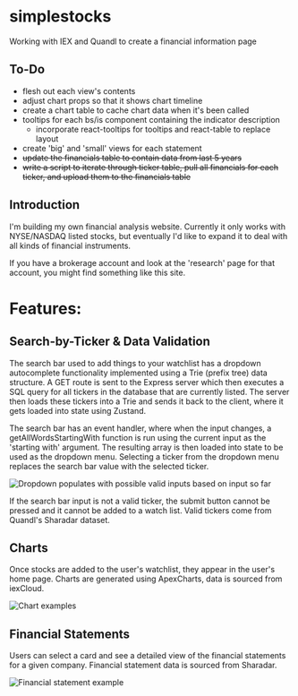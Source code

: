 # simplestocks
Working with IEX and Quandl to create a financial information page

## To-Do
- flesh out each view's contents
- adjust chart props so that it shows chart timeline
- create a chart table to cache chart data when it's been called
- tooltips for each bs/is component containing the indicator description
  - incorporate react-tooltips for tooltips and react-table to replace layout
- create 'big' and 'small' views for each statement
- ~~update the financials table to contain data from last 5 years~~
- ~~write a script to iterate through ticker table, pull all financials for each ticker, and upload them to the financials table~~

## Introduction
I'm building my own financial analysis website. Currently it only works with NYSE/NASDAQ listed stocks, but eventually I'd like to expand it to deal with all kinds of financial instruments.

If you have a brokerage account and look at the 'research' page for that account, you might find something like this site.

# Features:

## Search-by-Ticker & Data Validation
The search bar used to add things to your watchlist has a dropdown autocomplete functionality implemented using a Trie (prefix tree) data structure. A GET route is sent to the Express server which then executes a SQL query for all tickers in the database that are currently listed. The server then loads these tickers into a Trie and sends it back to the client, where it gets loaded into state using Zustand.

The search bar has an event handler, where when the input changes, a getAllWordsStartingWith function is run using the current input as the 'starting with' argument. The resulting array is then loaded into state to be used as the dropdown menu. Selecting a ticker from the dropdown menu replaces the search bar value with the selected ticker.

![Dropdown populates with possible valid inputs based on input so far](https://user-images.githubusercontent.com/41023883/198709284-60feabbd-8f5f-4121-a11a-8d134811aec8.png)

If the search bar input is not a valid ticker, the submit button cannot be pressed and it cannot be added to a watch list. Valid tickers come from Quandl's Sharadar dataset.

## Charts
Once stocks are added to the user's watchlist, they appear in the user's home page. Charts are generated using ApexCharts, data is sourced from iexCloud.

![Chart examples](https://user-images.githubusercontent.com/41023883/198731015-8bfcc0c6-a6be-4501-850d-507b1d804714.png)


## Financial Statements
Users can select a card and see a detailed view of the financial statements for a given company. Financial statement data is sourced from Sharadar.

![Financial statement example](https://user-images.githubusercontent.com/41023883/198731423-08a0d862-d922-4307-80ae-9e5a8ce320d8.png)
